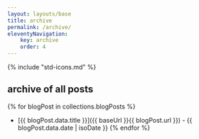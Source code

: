 ```yaml
---
layout: layouts/base
title: archive
permalink: /archive/
eleventyNavigation: 
    key: archive
    order: 4
---
```


{% include "std-icons.md" %}

## archive of all posts

{% for blogPost in collections.blogPosts %}
  - [{{ blogPost.data.title }}]({{ baseUrl }}{{ blogPost.url }}) - {{ blogPost.data.date | isoDate }}
{% endfor %}
